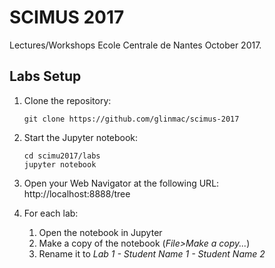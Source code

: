 SCIMUS 2017
===========

Lectures/Workshops Ecole Centrale de Nantes October 2017.

Labs Setup
----------

  1. Clone the repository:

         git clone https://github.com/glinmac/scimus-2017

  1. Start the Jupyter notebook:
          
         cd scimu2017/labs
         jupyter notebook
            
  1. Open your Web Navigator at the following URL: http://localhost:8888/tree
  
  1. For each lab:
      1. Open the notebook in Jupyter
      1. Make a copy of the notebook (*File>Make a copy...*)
      1. Rename it to *Lab 1 - Student Name 1 - Student Name 2*        
          